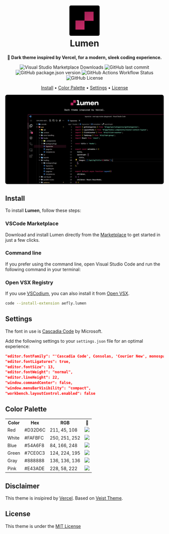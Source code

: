 <h1 align="center">
  <br>
  <img alt="Lumen Logo" width="96" src="https://github.com/aefly/lumen/blob/main/img/github/icon.png?raw=true">
  <br>
  Lumen
  <br>
</h1>

<p align="center">
  <strong>🌙 Dark theme inspired by Vercel, for a modern, sleek coding experience.</strong>
</p>

<p align="center">
  <img
    alt="Visual Studio Marketplace Downloads"
    src="https://img.shields.io/visual-studio-marketplace/d/aefly.lumen?labelColor=%23000000&color=%23D32D6C"
  />
  <img
    alt="GitHub last commit"
    src="https://img.shields.io/github/last-commit/aefly/lumen?display_timestamp=committer&labelColor=%23000000&color=%23D32D6C"
  />
  <img
    alt="GitHub package.json version"
    src="https://img.shields.io/github/package-json/v/aefly/lumen?labelColor=%23000000&color=%23D32D6C"
  />
  <img
    alt="GitHub Actions Workflow Status"
    src="https://img.shields.io/github/actions/workflow/status/aefly/lumen/publish.yaml?labelColor=%23000000&color=%23D32D6C"
  />
  <img
    alt="GitHub License"
    src="https://img.shields.io/github/license/aefly/lumen?&labelColor=%23000000&color=%23D32D6C"
  />
</p>

<p align="center">
  <a href="#install">Install</a> •
  <a href="#color-palette">Color Palette</a> •
  <a href="#settings">Settings</a> •
  <a href="#license">License</a>
</p>

<p align="center">
  <img alt="Lumen VSCode" src="https://github.com/aefly/lumen/blob/main/img/github/vscode.png?raw=true">
</p>

## Install

To install **Lumen**, follow these steps:

### VSCode Marketplace

Download and install Lumen directly from the [Marketplace](https://marketplace.visualstudio.com/items?itemName=aefly.lumen) to get started in just a few clicks.

### Command line

If you prefer using the command line, open Visual Studio Code and run the following command in your terminal:

### Open VSX Registry

If you use [VSCodium](http://vscodium.com/), you can also install it from [Open VSX](https://open-vsx.org/extension/aefly/lumen).

```bash
code --install-extension aefly.lumen
```

## Settings

The font in use is [Cascadia Code](https://github.com/microsoft/cascadia-code) by Microsoft.

Add the following settings to your `settings.json` file for an optimal experience:

```json
"editor.fontFamily": "'Cascadia Code', Consolas, 'Courier New', monospace",
"editor.fontLigatures": true,
"editor.fontSize": 13,
"editor.fontWeight": "normal",
"editor.lineHeight": 22,
"window.commandCenter": false,
"window.menuBarVisibility": "compact",
"workbench.layoutControl.enabled": false
```

## Color Palette

<table>
  <tr>
    <th>Color</th>
    <th>Hex</th>
    <th>RGB</th>
    <th>🎨</th>
  </tr>
  <tr>
    <td>Red</td>
    <td>#D32D6C</td>
    <td>211, 45, 108</td>
    <td><img src="https://placeholder.pics/svg/20x20/d32d6c" /></td>

  </tr>

  <tr>
    <td>White</td>
    <td>#FAFBFC</td>
    <td>250, 251, 252</td>
    <td><img src="https://placeholder.pics/svg/20x20/fafbfc" /></td>
  </tr>

  <tr>
    <td>Blue</td>
    <td>#54A6F8</td>
    <td>84, 166, 248</td>
    <td><img src="https://placeholder.pics/svg/20x20/54a6f8" /></td>
  </tr>

  <tr>
    <td>Green</td>
    <td>#7CE0C3</td>
    <td>124, 224, 195</td>
    <td><img src="https://placeholder.pics/svg/20x20/7ce0c3" /></td>
  </tr>

  <tr>
    <td>Gray</td>
    <td>#888888</td>
    <td>136, 136, 136</td>
    <td><img src="https://placeholder.pics/svg/20x20/888888" /></td>
  </tr>

  <tr>
    <td>Pink</td>
    <td>#E43ADE</td>
    <td>228, 58, 222</td>
    <td><img src="https://placeholder.pics/svg/20x20/e43ade" /></td>
  </tr>
  
</table>

## Disclaimer

This theme is insipired by [Vercel](https://vercel.com). Based on [Veist Theme](https://github.com/guilhermerodz/veist-theme).

## License

This theme is under the [MIT License](./LICENSE)
